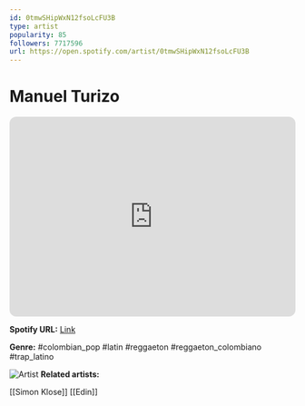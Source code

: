 ```yaml
---
id: 0tmwSHipWxN12fsoLcFU3B
type: artist
popularity: 85
followers: 7717596
url: https://open.spotify.com/artist/0tmwSHipWxN12fsoLcFU3B
---
```

# Manuel Turizo

<iframe style="border-radius:12px" src="https://open.spotify.com/embed/artist/0tmwSHipWxN12fsoLcFU3B" width="100%" height="352" frameBorder="0" allowfullscreen="" allow="autoplay; clipboard-write; encrypted-media; fullscreen; picture-in-picture" loading="lazy"></iframe>

**Spotify URL:** [Link](https://open.spotify.com/artist/0tmwSHipWxN12fsoLcFU3B)

**Genre:**  #colombian_pop #latin #reggaeton #reggaeton_colombiano #trap_latino

![Artist](https://i.scdn.co/image/ab6761610000e5ebf787368e450e4a9c101a47e7)
**Related artists:**

[[Simon Klose]]
[[Edin]]
